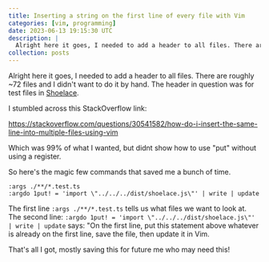 ```yaml
---
title: Inserting a string on the first line of every file with Vim
categories: [vim, programming]
date: 2023-06-13 19:15:30 UTC
description: |
  Alright here it goes, I needed to add a header to all files. There are roughly ~72 files and I didn't...
collection: posts
---
```


Alright here it goes, I needed to add a header to all files. There are roughly ~72 files and I didn't want to do it by hand. The header in question was for test files in [Shoelace](https://shoelace.style).

I stumbled across this StackOverflow link:

<https://stackoverflow.com/questions/30541582/how-do-i-insert-the-same-line-into-multiple-files-using-vim>

Which was 99% of what I wanted, but didnt show how to use "put" without using a register.

So here's the magic few commands that saved me a bunch of time.


```
:args ./**/*.test.ts
:argdo 1put! = 'import \"../../../dist/shoelace.js\"' | write | update
```

The first line `:args ./**/*.test.ts` tells us what files we want to look at. The second line: `:argdo 1put! = 'import \"../../../dist/shoelace.js\"' | write | update` says: "On the first line, put this statement above whatever is already on the first line, save the file, then update it in Vim.

That's all I got, mostly saving this for future me who may need this!


